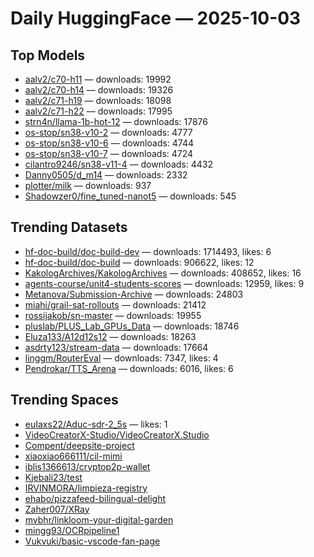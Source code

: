 # Daily HuggingFace — 2025-10-03


## Top Models
- [aalv2/c70-h11](https://huggingface.co/aalv2/c70-h11) — downloads: 19992
- [aalv2/c70-h14](https://huggingface.co/aalv2/c70-h14) — downloads: 19326
- [aalv2/c71-h19](https://huggingface.co/aalv2/c71-h19) — downloads: 18098
- [aalv2/c71-h22](https://huggingface.co/aalv2/c71-h22) — downloads: 17995
- [strn4n/llama-1b-hot-12](https://huggingface.co/strn4n/llama-1b-hot-12) — downloads: 17876
- [os-stop/sn38-v10-2](https://huggingface.co/os-stop/sn38-v10-2) — downloads: 4777
- [os-stop/sn38-v10-6](https://huggingface.co/os-stop/sn38-v10-6) — downloads: 4744
- [os-stop/sn38-v10-7](https://huggingface.co/os-stop/sn38-v10-7) — downloads: 4724
- [cilantro9246/sn38-v11-4](https://huggingface.co/cilantro9246/sn38-v11-4) — downloads: 4432
- [Danny0505/d_m14](https://huggingface.co/Danny0505/d_m14) — downloads: 2332
- [plotter/milk](https://huggingface.co/plotter/milk) — downloads: 937
- [Shadowzer0/fine_tuned-nanot5](https://huggingface.co/Shadowzer0/fine_tuned-nanot5) — downloads: 545



## Trending Datasets
- [hf-doc-build/doc-build-dev](https://huggingface.co/hf-doc-build/doc-build-dev) — downloads: 1714493, likes: 6
- [hf-doc-build/doc-build](https://huggingface.co/hf-doc-build/doc-build) — downloads: 906622, likes: 12
- [KakologArchives/KakologArchives](https://huggingface.co/KakologArchives/KakologArchives) — downloads: 408652, likes: 16
- [agents-course/unit4-students-scores](https://huggingface.co/agents-course/unit4-students-scores) — downloads: 12959, likes: 9
- [Metanova/Submission-Archive](https://huggingface.co/Metanova/Submission-Archive) — downloads: 24803
- [miahi/grail-sat-rollouts](https://huggingface.co/miahi/grail-sat-rollouts) — downloads: 21412
- [rossijakob/sn-master](https://huggingface.co/rossijakob/sn-master) — downloads: 19955
- [pluslab/PLUS_Lab_GPUs_Data](https://huggingface.co/pluslab/PLUS_Lab_GPUs_Data) — downloads: 18746
- [Eluza133/A12d12s12](https://huggingface.co/Eluza133/A12d12s12) — downloads: 18263
- [asdrty123/stream-data](https://huggingface.co/asdrty123/stream-data) — downloads: 17664
- [linggm/RouterEval](https://huggingface.co/linggm/RouterEval) — downloads: 7347, likes: 4
- [Pendrokar/TTS_Arena](https://huggingface.co/Pendrokar/TTS_Arena) — downloads: 6016, likes: 6



## Trending Spaces
- [euIaxs22/Aduc-sdr-2_5s](https://huggingface.co/euIaxs22/Aduc-sdr-2_5s) — likes: 1
- [VideoCreatorX-Studio/VideoCreatorX.Studio](https://huggingface.co/VideoCreatorX-Studio/VideoCreatorX.Studio)
- [Compent/deepsite-project](https://huggingface.co/Compent/deepsite-project)
- [xiaoxiao666111/cil-mimi](https://huggingface.co/xiaoxiao666111/cil-mimi)
- [iblis1366613/cryptop2p-wallet](https://huggingface.co/iblis1366613/cryptop2p-wallet)
- [Kjebali23/test](https://huggingface.co/Kjebali23/test)
- [IRVINMORA/limpieza-registry](https://huggingface.co/IRVINMORA/limpieza-registry)
- [ehabo/pizzafeed-bilingual-delight](https://huggingface.co/ehabo/pizzafeed-bilingual-delight)
- [Zaher007/XRay](https://huggingface.co/Zaher007/XRay)
- [mvbhr/linkloom-your-digital-garden](https://huggingface.co/mvbhr/linkloom-your-digital-garden)
- [mingg93/OCRpipeline1](https://huggingface.co/mingg93/OCRpipeline1)
- [Vukvuki/basic-vscode-fan-page](https://huggingface.co/Vukvuki/basic-vscode-fan-page)

